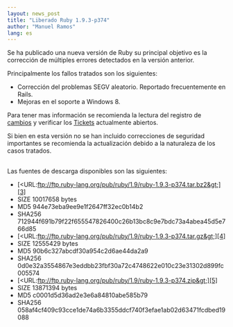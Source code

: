 ```yaml
---
layout: news_post
title: "Liberado Ruby 1.9.3-p374"
author: "Manuel Ramos"
lang: es
---
```


Se ha publicado una nueva versión de Ruby su principal objetivo es la
corrección de múltiples errores detectados en la versión anterior.

Principalmente los fallos tratados son los siguientes:

* Corrección del problemas SEGV aleatorio. Reportado frecuentemente en
  Rails.
* Mejoras en el soporte a Windows 8.

Para tener mas información se recomienda la lectura del registro de
[cambios][1] y verificar los [Tickets][2] actualmente abiertos.

Si bien en esta versión no se han incluido correcciones de seguridad
importantes se recomienda la actualización debido a la naturaleza de los
casos tratados.

## 

Las fuentes de descarga disponibles son las siguientes:

* [&lt;URL:ftp://ftp.ruby-lang.org/pub/ruby/1.9/ruby-1.9.3-p374.tar.bz2&gt;][3]
* SIZE 10017658 bytes
* MD5 944e73eba9ee9e1f2647ff32ec0b14b2
* SHA256
  712944f691b79f22f655547826400c26b13bc8c9e7bdc73a4abea45d5e766d85
* [&lt;URL:ftp://ftp.ruby-lang.org/pub/ruby/1.9/ruby-1.9.3-p374.tar.gz&gt;][4]
* SIZE 12555429 bytes
* MD5 90b6c327abcdf30a954c2d6ae44da2a9
* SHA256
  0d0e32a3554867e3eddbb23fbf30a72c4748622e010c23e31302d899fc005574
* [&lt;URL:ftp://ftp.ruby-lang.org/pub/ruby/1.9/ruby-1.9.3-p374.zip&gt;][5]
* SIZE 13871394 bytes
* MD5 c0001d5d36ad2e3e6a84810abe585b79
* SHA256
  058af4cf409c93cce1de74a6b3355ddcf740f3efae1ab02d63471fcdbed19088



[1]: http://svn.ruby-lang.org/repos/ruby/tags/v1_9_3_374/ChangeLog 
[2]: https://bugs.ruby-lang.org/projects/ruby-193/issues?set_filter=1&amp;status_id=5 
[3]: ftp://ftp.ruby-lang.org/pub/ruby/1.9/ruby-1.9.3-p374.tar.bz2 
[4]: ftp://ftp.ruby-lang.org/pub/ruby/1.9/ruby-1.9.3-p374.tar.gz 
[5]: ftp://ftp.ruby-lang.org/pub/ruby/1.9/ruby-1.9.3-p374.zip 
